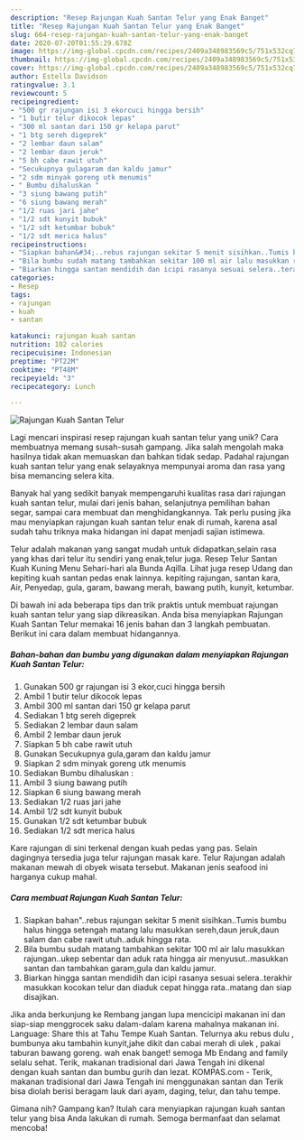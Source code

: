 ```yaml
---
description: "Resep Rajungan Kuah Santan Telur yang Enak Banget"
title: "Resep Rajungan Kuah Santan Telur yang Enak Banget"
slug: 664-resep-rajungan-kuah-santan-telur-yang-enak-banget
date: 2020-07-20T01:55:29.678Z
image: https://img-global.cpcdn.com/recipes/2409a348983569c5/751x532cq70/rajungan-kuah-santan-telur-foto-resep-utama.jpg
thumbnail: https://img-global.cpcdn.com/recipes/2409a348983569c5/751x532cq70/rajungan-kuah-santan-telur-foto-resep-utama.jpg
cover: https://img-global.cpcdn.com/recipes/2409a348983569c5/751x532cq70/rajungan-kuah-santan-telur-foto-resep-utama.jpg
author: Estella Davidson
ratingvalue: 3.1
reviewcount: 5
recipeingredient:
- "500 gr rajungan isi 3 ekorcuci hingga bersih"
- "1 butir telur dikocok lepas"
- "300 ml santan dari 150 gr kelapa parut"
- "1 btg sereh digeprek"
- "2 lembar daun salam"
- "2 lembar daun jeruk"
- "5 bh cabe rawit utuh"
- "Secukupnya gulagaram dan kaldu jamur"
- "2 sdm minyak goreng utk menumis"
- " Bumbu dihaluskan "
- "3 siung bawang putih"
- "6 siung bawang merah"
- "1/2 ruas jari jahe"
- "1/2 sdt kunyit bubuk"
- "1/2 sdt ketumbar bubuk"
- "1/2 sdt merica halus"
recipeinstructions:
- "Siapkan bahan&#34;..rebus rajungan sekitar 5 menit sisihkan..Tumis bumbu halus hingga setengah matang lalu masukkan sereh,daun jeruk,daun salam dan cabe rawit utuh..aduk hingga rata."
- "Bila bumbu sudah matang tambahkan sekitar 100 ml air lalu masukkan rajungan..ukep sebentar dan aduk rata hingga air menyusut..masukkan santan dan tambahkan garam,gula dan kaldu jamur."
- "Biarkan hingga santan mendidih dan icipi rasanya sesuai selera..terakhir masukkan kocokan telur dan diaduk cepat hingga rata..matang dan siap disajikan."
categories:
- Resep
tags:
- rajungan
- kuah
- santan

katakunci: rajungan kuah santan 
nutrition: 102 calories
recipecuisine: Indonesian
preptime: "PT22M"
cooktime: "PT48M"
recipeyield: "3"
recipecategory: Lunch

---
```



![Rajungan Kuah Santan Telur](https://img-global.cpcdn.com/recipes/2409a348983569c5/751x532cq70/rajungan-kuah-santan-telur-foto-resep-utama.jpg)

Lagi mencari inspirasi resep rajungan kuah santan telur yang unik? Cara membuatnya memang susah-susah gampang. Jika salah mengolah maka hasilnya tidak akan memuaskan dan bahkan tidak sedap. Padahal rajungan kuah santan telur yang enak selayaknya mempunyai aroma dan rasa yang bisa memancing selera kita.

Banyak hal yang sedikit banyak mempengaruhi kualitas rasa dari rajungan kuah santan telur, mulai dari jenis bahan, selanjutnya pemilihan bahan segar, sampai cara membuat dan menghidangkannya. Tak perlu pusing jika mau menyiapkan rajungan kuah santan telur enak di rumah, karena asal sudah tahu triknya maka hidangan ini dapat menjadi sajian istimewa.

Telur adalah makanan yang sangat mudah untuk didapatkan,selain rasa yang khas dari telur itu sendiri yang enak,telur juga. Resep Telur Santan Kuah Kuning Menu Sehari-hari ala Bunda Aqilla. Lihat juga resep Udang dan kepiting kuah santan pedas enak lainnya. kepiting rajungan, santan kara, Air, Penyedap, gula, garam, bawang merah, bawang putih, kunyit, ketumbar.


Di bawah ini ada beberapa tips dan trik praktis untuk membuat rajungan kuah santan telur yang siap dikreasikan. Anda bisa menyiapkan Rajungan Kuah Santan Telur memakai 16 jenis bahan dan 3 langkah pembuatan. Berikut ini cara dalam membuat hidangannya.

<!--inarticleads1-->

##### Bahan-bahan dan bumbu yang digunakan dalam menyiapkan Rajungan Kuah Santan Telur:

1. Gunakan 500 gr rajungan isi 3 ekor,cuci hingga bersih
1. Ambil 1 butir telur dikocok lepas
1. Ambil 300 ml santan dari 150 gr kelapa parut
1. Sediakan 1 btg sereh digeprek
1. Sediakan 2 lembar daun salam
1. Ambil 2 lembar daun jeruk
1. Siapkan 5 bh cabe rawit utuh
1. Gunakan Secukupnya gula,garam dan kaldu jamur
1. Siapkan 2 sdm minyak goreng utk menumis
1. Sediakan  Bumbu dihaluskan :
1. Ambil 3 siung bawang putih
1. Siapkan 6 siung bawang merah
1. Sediakan 1/2 ruas jari jahe
1. Ambil 1/2 sdt kunyit bubuk
1. Gunakan 1/2 sdt ketumbar bubuk
1. Sediakan 1/2 sdt merica halus


Kare rajungan di sini terkenal dengan kuah pedas yang pas. Selain dagingnya tersedia juga telur rajungan masak kare. Telur Rajungan adalah makanan mewah di obyek wisata tersebut. Makanan jenis seafood ini harganya cukup mahal. 

<!--inarticleads2-->

##### Cara membuat Rajungan Kuah Santan Telur:

1. Siapkan bahan&#34;..rebus rajungan sekitar 5 menit sisihkan..Tumis bumbu halus hingga setengah matang lalu masukkan sereh,daun jeruk,daun salam dan cabe rawit utuh..aduk hingga rata.
1. Bila bumbu sudah matang tambahkan sekitar 100 ml air lalu masukkan rajungan..ukep sebentar dan aduk rata hingga air menyusut..masukkan santan dan tambahkan garam,gula dan kaldu jamur.
1. Biarkan hingga santan mendidih dan icipi rasanya sesuai selera..terakhir masukkan kocokan telur dan diaduk cepat hingga rata..matang dan siap disajikan.


Jika anda berkunjung ke Rembang jangan lupa mencicipi makanan ini dan siap-siap menggrocek saku dalam-dalam karena mahalnya makanan ini. Language: Share this at Tahu Tempe Kuah Santan. Telurnya aku rebus dulu , bumbunya aku tambahin kunyit,jahe dikit dan cabai merah di ulek , pakai taburan bawang goreng. wah enak banget! semoga Mb Endang and family selalu sehat. Terik, makanan tradisional dari Jawa Tengah ini dikenal dengan kuah santan dan bumbu gurih dan lezat. KOMPAS.com - Terik, makanan tradisional dari Jawa Tengah ini menggunakan santan dan Terik bisa diolah berisi beragam lauk dari ayam, daging, telur, dan tahu tempe. 

Gimana nih? Gampang kan? Itulah cara menyiapkan rajungan kuah santan telur yang bisa Anda lakukan di rumah. Semoga bermanfaat dan selamat mencoba!
